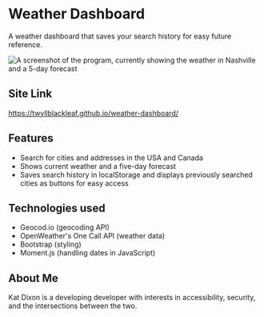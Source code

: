 # Weather Dashboard

A weather dashboard that saves your search history for easy future reference.

![A screenshot of the program, currently showing the weather in Nashville and a 5-day forecast](screenshot.png)

## Site Link

<https://twyllblackleaf.github.io/weather-dashboard/>

## Features

- Search for cities and addresses in the USA and Canada
- Shows current weather and a five-day forecast
- Saves search history in localStorage and displays previously searched cities as buttons for easy access

## Technologies used 

- Geocod.io (geocoding API)
- OpenWeather's One Call API (weather data)
- Bootstrap (styling)
- Moment.js (handling dates in JavaScript)

## About Me

Kat Dixon is a developing developer with interests in accessibility, security, and the intersections between the two.